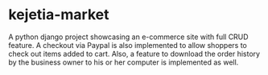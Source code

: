 # kejetia-market
A python django project showcasing an e-commerce site with full CRUD feature. 
A checkout via Paypal is also implemented to allow shoppers to check out items added to cart.
Also, a feature to download the order history by the business owner to his or her computer is implemented as well.
